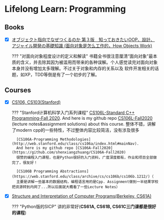 # Lifelong Learn: Programming

## Books


- [x] [オブジェクト指向でなぜつくるのか 第３版　知っておきたいOOP、設計、アジャイル開発の基礎知識 (面向对象是怎么工作的，How Objects Work)](https://www.amazon.co.jp/-/en/%E5%B9%B3%E6%BE%A4-%E7%AB%A0-ebook/dp/B092HDFJKK/ref=sr_1_1?crid=GB4QM7MLXCWF&keywords=%E7%89%A9%E6%8C%87%E5%90%91%E3%81%A7%E3%81%AA%E3%81%9C%E3%81%A4%E3%81%8F%E3%82%8B%E3%81%AE%E3%81%8B&qid=1682648645&sprefix=%E3%82%AA%E3%83%96%E3%82%B8%E3%82%A7%E3%82%AF%E3%83%88%E6%8C%87%E5%90%91%E3%81%A7%E3%81%AA%E3%81%9C%E3%81%A4%E3%81%8F%E3%82%8B%E3%81%AE%E3%81%8B%2Caps%2C284&sr=8-1)

    ??? "对面向对象程度设计的定义和解读"
        书籍全书很注意厘清“面向对象”最本质的含义，并去除其因为被滥用而带来的各种误解。个人感觉读完对面向对象本身并没有增加太多理解。不过关于对象和内存的关系以及
        软件开发相关的话题，如XP，TDD等倒是有了一个初步的了解。

## Courses

- [x] [CS106, CS103(Stanford)](https://explorecourses.stanford.edu/search?view=catalog&filter-coursestatus-Active=on&page=0&q=CS106)

    ??? "Stanford计算机科学入门系列课程"
        [CS106L-Standard C++ Programming-Fall 2020](http://web.stanford.edu/class/cs106l/).
        And here is my github repo [CS106L-Fall2020](https://github.com/shenxiangzhuang/CS106L-Fall2020)
        (lecture notes&assignment solutions) about this course.
        整体不错，讲解了modern cpp的一些特性，不过整体内容比较简洁，没有涉及很多

        [CS106A-Programming Methodologies](http://web.stanford.edu/class/cs106a/index.html#mainNav).
        And here is my github repo [CS106A-Fall2020](https://github.com/shenxiangzhuang/CS106A-Fall2020)
        很赞的编程入门课程，也是Python很好的入门资料，广度深度都有，作业和项目全部做完了，很友好！

        [CS106B Programming Abstractions](https://web.stanford.edu/class/archive/cs/cs106b/cs106b.1212/)（
        主要是讲解一些基本的数据结构，编程语言用的是Cpp. Assignment做到一半结果学校把资源转到内网了...所以后面就大概看了一些Lecture Notes）


- [x] [Structure and Interpretation of Computer Programs(Berkeley, CS61A)](https://cs61a.org/)

    ??? "Python版的SICP"
        讲的非常好(**CS61A, CS61B, CS61C三门课都是很好的课程**)
